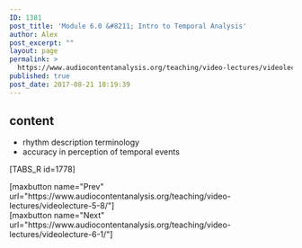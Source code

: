 ```yaml
---
ID: 1381
post_title: 'Module 6.0 &#8211; Intro to Temporal Analysis'
author: Alex
post_excerpt: ""
layout: page
permalink: >
  https://www.audiocontentanalysis.org/teaching/video-lectures/videolecture-6-0/
published: true
post_date: 2017-08-21 18:19:39
---
```

<h2>content</h2>
<ul>
 	<li>rhythm description terminology</li>
 	<li>accuracy in perception of temporal events</li>
</ul>
[TABS_R id=1778]
<p style="text-align: left;">[maxbutton name="Prev" url="https://www.audiocontentanalysis.org/teaching/video-lectures/videolecture-5-8/"]<span style="float: right;">[maxbutton name="Next" url="https://www.audiocontentanalysis.org/teaching/video-lectures/videolecture-6-1/"]</span></p>